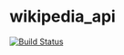 # wikipedia_api
[![Build Status](https://app.travis-ci.com/IvyLinMS/wikipedia_api.svg?branch=main)](https://app.travis-ci.com/IvyLinMS/wikipedia_api)
